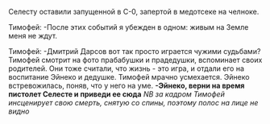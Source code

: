 Селесту оставили запущенной в С-0, запертой в медотсеке на челноке.

Тимофей:
-После этих событий я убежден в одном: живым на Земле меня не ждут.

Тимофей:
-Дмитрий Дарсов вот так просто играется чужими судьбами?
Тимофей смотрит на фото прабабушки и прадедушки, вспоминает своих родителей. Они тоже считали, что жизнь - это игра, и отдали его на воспитание Эйнеко и дедушке.
Тимофей мрачно усмехается. Эйнеко встревожилась, поняв, что у него на уме.
**-Эйнеко, верни на время пистолет Селесте и приведи ее сюда**
*NB за кадром Тимофей инсценирует свою смерть, снятую со спины, поэтому полос на лице не видно*